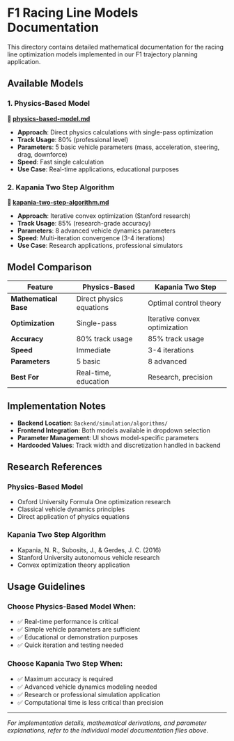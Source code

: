 # F1 Racing Line Models Documentation

This directory contains detailed mathematical documentation for the racing line optimization models implemented in our F1 trajectory planning application.

## Available Models

### 1. Physics-Based Model 
**📄 [physics-based-model.md](./physics-based-model.md)**

- **Approach**: Direct physics calculations with single-pass optimization
- **Track Usage**: 80% (professional level)
- **Parameters**: 5 basic vehicle parameters (mass, acceleration, steering, drag, downforce)
- **Speed**: Fast single calculation
- **Use Case**: Real-time applications, educational purposes

### 2. Kapania Two Step Algorithm
**📄 [kapania-two-step-algorithm.md](./kapania-two-step-algorithm.md)**

- **Approach**: Iterative convex optimization (Stanford research)
- **Track Usage**: 85% (research-grade accuracy) 
- **Parameters**: 8 advanced vehicle dynamics parameters
- **Speed**: Multi-iteration convergence (3-4 iterations)
- **Use Case**: Research applications, professional simulators

## Model Comparison

| Feature | Physics-Based | Kapania Two Step |
|---------|---------------|------------------|
| **Mathematical Base** | Direct physics equations | Optimal control theory |
| **Optimization** | Single-pass | Iterative convex optimization |
| **Accuracy** | 80% track usage | 85% track usage |
| **Speed** | Immediate | 3-4 iterations |
| **Parameters** | 5 basic | 8 advanced |
| **Best For** | Real-time, education | Research, precision |

## Implementation Notes

- **Backend Location**: `Backend/simulation/algorithms/`
- **Frontend Integration**: Both models available in dropdown selection
- **Parameter Management**: UI shows model-specific parameters
- **Hardcoded Values**: Track width and discretization handled in backend

## Research References

### Physics-Based Model
- Oxford University Formula One optimization research
- Classical vehicle dynamics principles
- Direct application of physics equations

### Kapania Two Step Algorithm  
- Kapania, N. R., Subosits, J., & Gerdes, J. C. (2016)
- Stanford University autonomous vehicle research
- Convex optimization theory application

## Usage Guidelines

### Choose Physics-Based Model When:
- ✅ Real-time performance is critical
- ✅ Simple vehicle parameters are sufficient
- ✅ Educational or demonstration purposes
- ✅ Quick iteration and testing needed

### Choose Kapania Two Step When:
- ✅ Maximum accuracy is required
- ✅ Advanced vehicle dynamics modeling needed
- ✅ Research or professional simulation application
- ✅ Computational time is less critical than precision

---

*For implementation details, mathematical derivations, and parameter explanations, refer to the individual model documentation files above.*